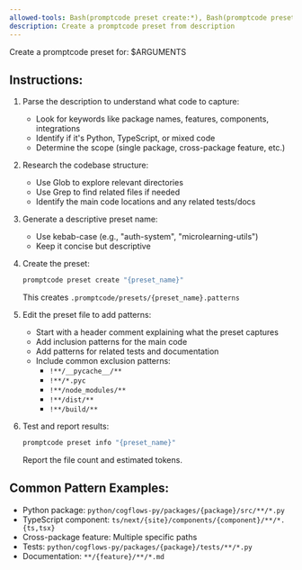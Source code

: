 ```yaml
---
allowed-tools: Bash(promptcode preset create:*), Bash(promptcode preset info:*), Glob(**/*), Grep, Write(.promptcode/presets/*.patterns)
description: Create a promptcode preset from description
---
```


Create a promptcode preset for: $ARGUMENTS

## Instructions:

1. Parse the description to understand what code to capture:
   - Look for keywords like package names, features, components, integrations
   - Identify if it's Python, TypeScript, or mixed code
   - Determine the scope (single package, cross-package feature, etc.)

2. Research the codebase structure:
   - Use Glob to explore relevant directories
   - Use Grep to find related files if needed
   - Identify the main code locations and any related tests/docs

3. Generate a descriptive preset name:
   - Use kebab-case (e.g., "auth-system", "microlearning-utils")
   - Keep it concise but descriptive

4. Create the preset:
   ```bash
   promptcode preset create "{preset_name}"
   ```
   This creates `.promptcode/presets/{preset_name}.patterns`

5. Edit the preset file to add patterns:
   - Start with a header comment explaining what the preset captures
   - Add inclusion patterns for the main code
   - Add patterns for related tests and documentation
   - Include common exclusion patterns:
     - `!**/__pycache__/**`
     - `!**/*.pyc`
     - `!**/node_modules/**`
     - `!**/dist/**`
     - `!**/build/**`

6. Test and report results:
   ```bash
   promptcode preset info "{preset_name}"
   ```
   Report the file count and estimated tokens.

## Common Pattern Examples:
- Python package: `python/cogflows-py/packages/{package}/src/**/*.py`
- TypeScript component: `ts/next/{site}/components/{component}/**/*.{ts,tsx}`
- Cross-package feature: Multiple specific paths
- Tests: `python/cogflows-py/packages/{package}/tests/**/*.py`
- Documentation: `**/{feature}/**/*.md`